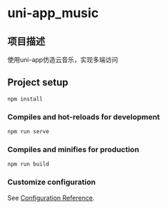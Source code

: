# uni-app_music

## 项目描述

使用uni-app仿造云音乐，实现多端访问

## Project setup

```
npm install
```

### Compiles and hot-reloads for development

```
npm run serve
```

### Compiles and minifies for production
```
npm run build
```

### Customize configuration
See [Configuration Reference](https://cli.vuejs.org/config/).
